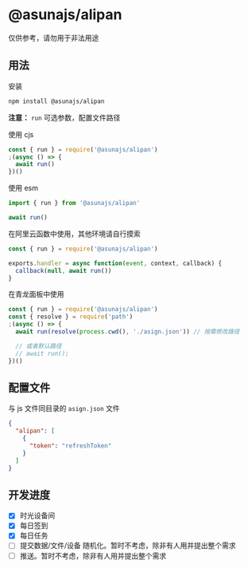 # @asunajs/alipan

仅供参考，请勿用于非法用途

## 用法

安装

```bash
npm install @asunajs/alipan
```

**注意：** `run` 可选参数，配置文件路径

使用 cjs

```js
const { run } = require('@asunajs/alipan')
;(async () => {
  await run()
})()
```

使用 esm

```js
import { run } from '@asunajs/alipan'

await run()
```

在阿里云函数中使用，其他环境请自行摸索

```js
const { run } = require('@asunajs/alipan')

exports.handler = async function(event, context, callback) {
  callback(null, await run())
}
```

在青龙面板中使用

```js
const { run } = require('@asunajs/alipan')
const { resolve } = require('path')
;(async () => {
  await run(resolve(process.cwd(), './asign.json')) // 按需修改路径

  // 或者默认路径
  // await run();
})()
```

## 配置文件

与 js 文件同目录的 `asign.json` 文件

```json
{
  "alipan": [
    {
      "token": "refreshToken"
    }
  ]
}
```

## 开发进度

- [x] 时光设备间
- [x] 每日签到
- [x] 每日任务
- [ ] 提交数据/文件/设备 随机化。暂时不考虑，除非有人用并提出整个需求
- [ ] 推送。暂时不考虑，除非有人用并提出整个需求

